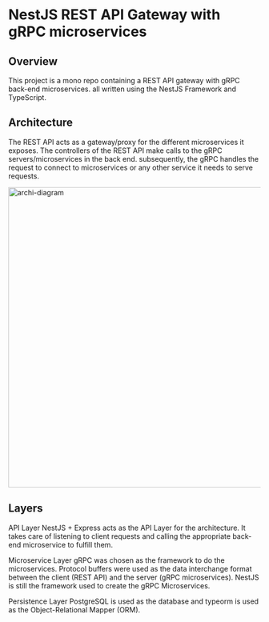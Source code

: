 
# NestJS REST API Gateway with gRPC microservices

## Overview
This project is a mono repo containing a REST API gateway with gRPC back-end microservices.
all written using the NestJS Framework and TypeScript.

## Architecture
The REST API acts as a gateway/proxy for the different microservices it exposes.
The controllers of the REST API make calls to the gRPC servers/microservices in the back end.
 subsequently, the gRPC handles the request to connect to microservices or any other service it needs to serve requests.

 
<img width="600" alt="archi-diagram" src="https://github.com/afghahi1992/nestjs-microServices/assets/79860891/ba9f23fb-e2f9-47c7-8e54-66244d64cb14">

## Layers
API Layer
NestJS + Express acts as the API Layer for the architecture. It takes care of listening to client requests and calling the appropriate back-end microservice to fulfill them.

Microservice Layer
gRPC was chosen as the framework to do the microservices. Protocol buffers were used as the data interchange format between the client (REST API) and the server (gRPC microservices). NestJS is still the framework used to create the gRPC Microservices.

Persistence Layer
PostgreSQL is used as the database and typeorm is used as the Object-Relational Mapper (ORM).
